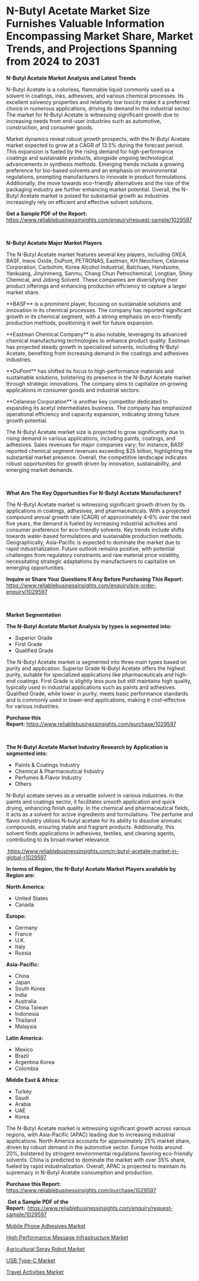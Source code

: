 <p><h1>N-Butyl Acetate Market Size Furnishes Valuable Information Encompassing Market Share, Market Trends, and Projections Spanning from 2024 to 2031</h1></p><p><strong>N-Butyl Acetate Market Analysis and Latest Trends</strong></p>
<p><p>N-Butyl Acetate is a colorless, flammable liquid commonly used as a solvent in coatings, inks, adhesives, and various chemical processes. Its excellent solvency properties and relatively low toxicity make it a preferred choice in numerous applications, driving its demand in the industrial sector. The market for N-Butyl Acetate is witnessing significant growth due to increasing needs from end-user industries such as automotive, construction, and consumer goods.</p><p>Market dynamics reveal robust growth prospects, with the N-Butyl Acetate market expected to grow at a CAGR of 13.5% during the forecast period. This expansion is fueled by the rising demand for high-performance coatings and sustainable products, alongside ongoing technological advancements in synthesis methods. Emerging trends include a growing preference for bio-based solvents and an emphasis on environmental regulations, prompting manufacturers to innovate in product formulations. Additionally, the move towards eco-friendly alternatives and the rise of the packaging industry are further enhancing market potential. Overall, the N-Butyl Acetate market is poised for substantial growth as industries increasingly rely on efficient and effective solvent solutions.</p></p>
<p><strong>Get a Sample PDF of the Report:&nbsp;</strong> <a href="https://www.reliablebusinessinsights.com/enquiry/request-sample/1029597">https://www.reliablebusinessinsights.com/enquiry/request-sample/1029597</a></p>
<p>&nbsp;</p>
<p><strong>N-Butyl Acetate Major Market Players</strong></p>
<p><p>The N-Butyl Acetate market features several key players, including OXEA, BASF, Ineos Oxide, DuPont, PETRONAS, Eastman, KH Neochem, Celanese Corporation, Carbohim, Korea Alcohol Industrial, Baichuan, Handsome, Yankuang, Jinyinmeng, Sanmu, Chang Chun Petrochemical, Longtian, Shiny Chemical, and Jidong Solvent. These companies are diversifying their product offerings and enhancing production efficiency to capture a larger market share.</p><p>**BASF** is a prominent player, focusing on sustainable solutions and innovation in its chemical processes. The company has reported significant growth in its chemical segment, with a strong emphasis on eco-friendly production methods, positioning it well for future expansion. </p><p>**Eastman Chemical Company** is also notable, leveraging its advanced chemical manufacturing technologies to enhance product quality. Eastman has projected steady growth in specialized solvents, including N-Butyl Acetate, benefiting from increasing demand in the coatings and adhesives industries.</p><p>**DuPont** has shifted its focus to high-performance materials and sustainable solutions, bolstering its presence in the N-Butyl Acetate market through strategic innovations. The company aims to capitalize on growing applications in consumer goods and industrial sectors.</p><p>**Celanese Corporation** is another key competitor dedicated to expanding its acetyl intermediates business. The company has emphasized operational efficiency and capacity expansion, indicating strong future growth potential.</p><p>The N-Butyl Acetate market size is projected to grow significantly due to rising demand in various applications, including paints, coatings, and adhesives. Sales revenues for major companies vary; for instance, BASF reported chemical segment revenues exceeding $25 billion, highlighting the substantial market presence. Overall, the competitive landscape indicates robust opportunities for growth driven by innovation, sustainability, and emerging market demands.</p></p>
<p>&nbsp;</p>
<p><strong>What Are The Key Opportunities For N-Butyl Acetate Manufacturers?</strong></p>
<p><p>The N-Butyl Acetate market is witnessing significant growth driven by its applications in coatings, adhesives, and pharmaceuticals. With a projected compound annual growth rate (CAGR) of approximately 4-6% over the next five years, the demand is fueled by increasing industrial activities and consumer preference for eco-friendly solvents. Key trends include shifts towards water-based formulations and sustainable production methods. Geographically, Asia-Pacific is expected to dominate the market due to rapid industrialization. Future outlook remains positive, with potential challenges from regulatory constraints and raw material price volatility, necessitating strategic adaptations by manufacturers to capitalize on emerging opportunities.</p></p>
<p><strong>Inquire or Share Your Questions If Any Before Purchasing This Report:</strong> <a href="https://www.reliablebusinessinsights.com/enquiry/pre-order-enquiry/1029597">https://www.reliablebusinessinsights.com/enquiry/pre-order-enquiry/1029597</a></p>
<p>&nbsp;</p>
<p><strong>Market Segmentation</strong></p>
<p><strong>The N-Butyl Acetate Market Analysis by types is segmented into:</strong></p>
<p><ul><li>Superior Grade</li><li>First Grade</li><li>Qualified Grade</li></ul></p>
<p><p>The N-Butyl Acetate market is segmented into three main types based on purity and application. Superior Grade N-Butyl Acetate offers the highest purity, suitable for specialized applications like pharmaceuticals and high-end coatings. First Grade is slightly less pure but still maintains high quality, typically used in industrial applications such as paints and adhesives. Qualified Grade, while lower in purity, meets basic performance standards and is commonly used in lower-end applications, making it cost-effective for various industries.</p></p>
<p><strong>Purchase this Report:&nbsp;</strong><a href="https://www.reliablebusinessinsights.com/purchase/1029597">https://www.reliablebusinessinsights.com/purchase/1029597</a></p>
<p>&nbsp;</p>
<p><strong>The N-Butyl Acetate Market Industry Research by Application is segmented into:</strong></p>
<p><ul><li>Paints & Coatings Industry</li><li>Chemical & Pharmaceutical Industry</li><li>Perfumes & Flavor Industry</li><li>Others</li></ul></p>
<p><p>N-Butyl acetate serves as a versatile solvent in various industries. In the paints and coatings sector, it facilitates smooth application and quick drying, enhancing finish quality. In the chemical and pharmaceutical fields, it acts as a solvent for active ingredients and formulations. The perfume and flavor industry utilizes N-butyl acetate for its ability to dissolve aromatic compounds, ensuring stable and fragrant products. Additionally, this solvent finds applications in adhesives, textiles, and cleaning agents, contributing to its broad market relevance.</p></p>
<p><a href="https://www.reliablebusinessinsights.com/n-butyl-acetate-market-in-global-r1029597">&nbsp;https://www.reliablebusinessinsights.com/n-butyl-acetate-market-in-global-r1029597</a></p>
<p><strong>In terms of Region, the N-Butyl Acetate Market Players available by Region are:</strong></p>
<p>
    <p> <strong> North America: </strong>
        <ul>
            <li>United States</li>
            <li>Canada</li>
        </ul>
        </p> 
    <p> <strong> Europe: </strong>
        <ul>
            <li>Germany</li>
            <li>France</li>
            <li>U.K.</li>
            <li>Italy</li>
            <li>Russia</li>
        </ul>
        </p> 
    <p> <strong> Asia-Pacific: </strong>
        <ul>
            <li>China</li>
            <li>Japan</li>
            <li>South Korea</li>
            <li>India</li>
            <li>Australia</li>
            <li>China Taiwan</li>
            <li>Indonesia</li>
            <li>Thailand</li>
            <li>Malaysia</li>
        </ul>
        </p> 
    <p> <strong> Latin America: </strong>
        <ul>
            <li>Mexico</li>
            <li>Brazil</li>
            <li>Argentina Korea</li>
            <li>Colombia</li>
        </ul>
        </p> 
    <p> <strong> Middle East & Africa: </strong>
        <ul>
            <li>Turkey</li>
            <li>Saudi</li>
            <li>Arabia</li>
            <li>UAE</li>
            <li>Korea</li>
        </ul>
    </p>
    </p>
<p><p>The N-Butyl Acetate market is witnessing significant growth across various regions, with Asia-Pacific (APAC) leading due to increasing industrial applications. North America accounts for approximately 25% market share, driven by robust demand in the automotive sector. Europe holds around 20%, bolstered by stringent environmental regulations favoring eco-friendly solvents. China is predicted to dominate the market with over 35% share, fueled by rapid industrialization. Overall, APAC is projected to maintain its supremacy in N-Butyl Acetate consumption and production.</p></p>
<p><strong>Purchase this Report: </strong><a href="https://www.reliablebusinessinsights.com/purchase/1029597">https://www.reliablebusinessinsights.com/purchase/1029597</a></p>
<p>&nbsp;<strong>Get a Sample PDF of the Report:&nbsp;&nbsp;</strong><a href="https://www.reliablebusinessinsights.com/enquiry/request-sample/1029597">https://www.reliablebusinessinsights.com/enquiry/request-sample/1029597</a></p>
<p><strong></strong></p>
<p><p><a href="https://medium.com/@abdulkoss1996/mobile-phone-adhesives-market-size-share-trends-analysis-report-by-product-urethane-5d90c58fc73e">Mobile Phone Adhesives Market</a></p><p><a href="https://www.linkedin.com/pulse/global-high-performance-message-infrastructure-market-vwokc?trackingId=1%2FW1Ikl%2BSOiwlDGNe8ZXSw%3D%3D">High Performance Message Infrastructure Market</a></p><p><a href="https://medium.com/@shjsi3663/agricultural-spray-robot-industry-analysis-report-its-market-size-share-trends-by-application-6487f48096ef">Agricultural Spray Robot Market</a></p><p><a href="https://github.com/zzflqewx24/Market-Research-Report-List-1/blob/main/usb-type-c-market.md">USB Type-C Market</a></p><p><a href="https://www.linkedin.com/pulse/travel-activities-market-investigation-industry-evolution-l0jcc?trackingId=KFgHCiAeQFaUDnMcbnJ6Dw%3D%3D">Travel Activities Market</a></p></p>